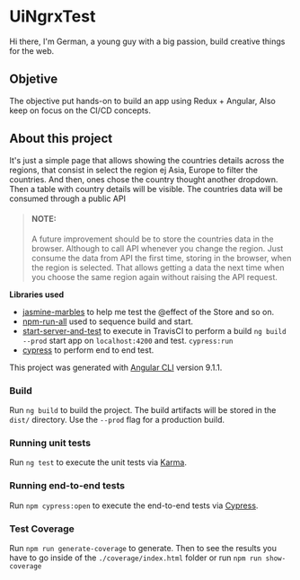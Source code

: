 # UiNgrxTest

Hi there, I'm German, a young guy with a big passion, build creative things for the web.

## Objetive

The objective put hands-on to build an app using Redux + Angular, Also keep on focus on the CI/CD concepts.

## About this project

It's just a simple page that allows showing the countries details across the regions, that consist in select the region ej Asia, Europe to filter the countries. And then, ones chose the country thought another dropdown. Then a table with country details will be visible.
The countries data will be consumed through a public API

> #### NOTE:
>
> A future improvement should be to store the countries data in the browser. Although to call API whenever you change the region.
> Just consume the data from API the first time, storing in the browser, when the region is selected. That allows getting a data the next time when you choose the same region again without raising the API request.

**Libraries used**

-   [jasmine-marbles](https://www.npmjs.com/package/jasmine-marbles) to help me test the @effect of the Store and so on.
-   [npm-run-all](https://www.npmjs.com/package/npm-run-all) used to sequence build and start.
-   [start-server-and-test](https://www.npmjs.com/package/start-server-and-test) to execute in TravisCI to perform a build `ng build --prod` start app on `localhost:4200` and test. `cypress:run`
-   [cypress](https://www.npmjs.com/package/cypress) to perform end to end test.

This project was generated with [Angular CLI](https://github.com/angular/angular-cli) version 9.1.1.

### Build

Run `ng build` to build the project. The build artifacts will be stored in the `dist/` directory. Use the `--prod` flag for a production build.

### Running unit tests

Run `ng test` to execute the unit tests via [Karma](https://karma-runner.github.io).

### Running end-to-end tests

Run `npm cypress:open` to execute the end-to-end tests via [Cypress](http://www.cypress.io/).

### Test Coverage

Run `npm run generate-coverage` to generate. Then to see the results you have to go inside of the `./coverage/index.html` folder or run `npm run show-coverage`
